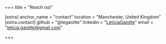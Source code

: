 +++
title = "Reach out"

[extra]
anchor_name = "contact"
location = "Manchester, United Kingdom"
[extra.contact]
github = "@legaiotte"
linkedin = "[LeticiaGaiotte](https://www.linkedin.com/in/leticiagaiotte/)"
email = "leticia.gaiotte@gmail.com"

+++
